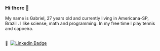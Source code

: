 ### Hi there 👋


My name is Gabriel, 27 years old and currently living in Americana-SP, Brazil .
I like sciense, math and programming.
In my free time I play tennis and capoeira.

 <br/> :email: &nbsp;[![Linkedin Badge](https://img.shields.io/badge/-GabrielErrera-blue?style=flat-square&logo=Linkedin&logoColor=white&link=https://www.linkedin.com/in/gabrielerrera/)](https://www.linkedin.com/in/gabrielerrera/) 
